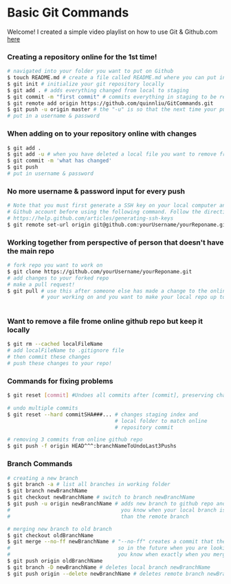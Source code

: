 # Basic Git Commands

Welcome! I created a simple video playlist on how to use Git & 
Github.com [here](https://www.youtube.com/playlist?list=PLPXsMt57rLtgpwFBqZq4QKxrD9Hhc_8L4&action_edit=1)

### Creating a repository online for the <b>1st time</b>!
``` sh
# navigated into your folder you want to put on Github
$ touch README.md # create a file called README.md where you can put instructions/info about your folder like what you are reading right now!
$ git init # initialize your git repository locally
$ git add . # adds everything changed from local to staging
$ git commit -m "first commit" # commits everything in staging to be ready to be pushed to Github
$ git remote add origin https://github.com/quinnliu/GitCommands.git
$ git push -u origin master # the "-u" is so that the next time your push you don't need to type "origin master"
# put in a username & password
```

### When adding on to your repository online with changes
``` sh
$ git add .
$ git add -u # when you have deleted a local file you want to remove from your repository
$ git commit -m 'what has changed'
$ git push 
# put in username & password
```

### No more username & password input for every push
``` sh   
# Note that you must first generate a SSH key on your local computer and add it to your 
# Github account before using the following command. Follow the directions here:
# https://help.github.com/articles/generating-ssh-keys
$ git remote set-url origin git@github.com:yourUsername/yourReponame.git
```

### Working together from perspective of person that doesn't have the main repo
``` sh
# fork repo you want to work on
$ git clone https://github.com/yourUsername/yourReponame.git
# add changes to your forked repo 
# make a pull request!
$ git pull # use this after someone else has made a change to the online repo 
           # your working on and you want to make your local repo up to date
           
```

### Want to remove a file frome online github repo but keep it locally
``` sh
$ git rm --cached localFileName
# add localFileName to .gitignore file 
# then commit these changes
# push these changes to your repo!
```

### Commands for fixing problems
``` sh
$ git reset [commit] #Undoes all commits after [commit], preserving changes locally
                    
# undo multiple commits  
$ git reset --hard commitSHA###... # changes staging index and 
                                   # local folder to match online 
                                   # repository commit

# removing 3 commits from online github repo
$ git push -f origin HEAD^^^:branchNameToUndoLast3Pushs
```

### Branch Commands 
``` sh
# creating a new branch
$ git branch -a # list all branches in working folder  
$ git branch newBranchName  
$ git checkout newBranchName # switch to branch newBranchName
$ git push -u origin newBranchName # adds new branch to github repo and "-u" lets 
#                                    you know when your local branch is different 
#                                    than the remote branch

# merging new branch to old branch
$ git checkout oldBranchName
$ git merge --no-ff newBranchName # "--no-ff" creates a commit that there was a branch merge
#                                   so in the future when you are looking at your commit log
#                                   you know when exactly when you merged one branch into another
$ git push origin oldBranchName 
$ git branch -D newBranchName # deletes local branch newBranchName
$ git push origin --delete newBranchName # deletes remote branch newBranchName
```

